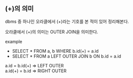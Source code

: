 ## (+)의 의미

dbms 중 하나인 오라클에서 (+)라는 기호를 본 적이 있어 정리해본다.   

오라클에서 (+)의 의미는 OUTER JOIN을 의미한다.  

example
- SELECT * FROM a, b WHERE b.id(+) = a.id
- SELECT * FROM a LEFT OUTER JOIN b ON b.id = a.id

a.id = b.id(+) => LEFT OUTER  
a.id(+) = b.id => RIGHT OUTER
